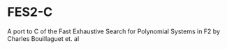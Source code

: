 # FES2-C
A port to C of the Fast Exhaustive Search for Polynomial Systems in F2 by Charles Bouillaguet et. al
